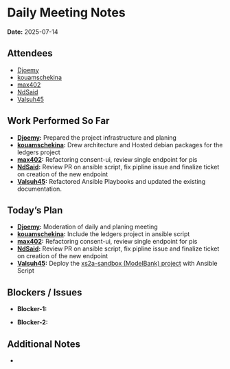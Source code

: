 # 
# # 
# Daily Meeting Notes

**Date:** 2025-07-14

## Attendees
- [Djoemy](https://github.com/Djoemy)
- [kouamschekina](https://github.com/kouamschekina)
- [max402](https://github.com/max402)
- [NdSaid](https://github.com/NdSaid)
- [Valsuh45](https://github.com/Valsuh45)

## Work Performed So Far
- **[Djoemy](https://github.com/Djoemy):** Prepared the project infrastructure and planing
- **[kouamschekina](https://github.com/kouamschekina):** Drew architecture and Hosted debian packages for the ledgers project
- **[max402](https://github.com/max402):** Refactoring consent-ui, review single endpoint for pis
- **[NdSaid](https://github.com/NdSaid):** Review PR on ansible script, fix pipline issue and finalize ticket on creation of the new endpoint
- **[Valsuh45](https://github.com/Valsuh45):** Refactored Ansible Playbooks and updated the existing documentation.

## Today’s Plan
- **[Djoemy](https://github.com/Djoemy):** Moderation of daily and planing meeting
- **[kouamschekina](https://github.com/kouamschekina):** Include the ledgers project in ansible script
- **[max402](https://github.com/max402):** Refactoring consent-ui, review single endpoint for pis
- **[NdSaid](https://github.com/NdSaid):** Review PR on ansible script, fix pipline issue and finalize ticket on creation of the new endpoint
- **[Valsuh45](https://github.com/Valsuh45):**  Deploy the [xs2a-sandbox (ModelBank) project](https://github.com/orgs/ADORSYS-GIS/projects/22/views/1?pane=issue&itemId=115697714&issue=ADORSYS-GIS%7Copen-banking-gateway%7C30) with Ansible Script

## Blockers / Issues
- **Blocker-1:** 

- **Blocker-2:** 

## Additional Notes
- 
